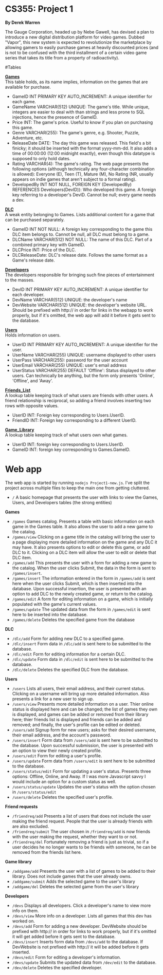 # CS355: Project 1  
**By Derek Warren**

The Gauge Corporation, headed up by Nebe Gawell, has devised a plan to introduce a new digital distribution platform for video games. Dubbed "Vapor", this new system is expected to revolutionize the marketplace by allowing gamers to easily purchase games at heavily discounted prices (and is not to be confused with the third installment of a certain video game series that takes its title from a property of radioactivity).

#Tables

[**Games**](Games.png)  
This table holds, as its name implies, information on the games that are available for purchase.
* GameID INT PRIMARY KEY AUTO_INCREMENT: A unique identifier for each game.
* GameName VARCHAR(512) UNIQUE: The game's title. While unique, integers are easier to deal with than strings and less prone to SQL injections, hence the presence of GameID.
* Price INT: The game's price. Useful to know if you plan on purchasing this game.
* Genre VARCHAR(255): The game's genre, e.g. Shooter, Puzzle, Adventure, etc.
* ReleaseDate DATE: The day this game was released. This field's a bit finicky; it should be inserted with the format yyyy-mm-dd. It also adds a time of 00:00:00 (12:00 midnight exactly), even though this datatype is supposed to only hold dates.
* Rating VARCHAR(4): The game's rating. The web page presents the following options (although technically any four-character combination is allowed): Everyone (E), Teen (T), Mature (M), No Rating (NR, usually appears on indie games that aren't subject to a formal rating).
* DevelopedBy INT NOT NULL, FOREIGN KEY (DevelopedBy) REFERENCES Developers(DevID)): Who developed this game. A foreign key referring to a developer's DevID. Cannot be null; every game needs a dev.

[**DLC**](DLC.png)  
A weak entity belonging to Games. Lists additional content for a game that can be purchased separately.
* GameID INT NOT NULL: A foreign key corresponding to the game this DLC item belongs to. Cannot be null, all DLC must belong to a game.
* DLCName VARCHAR(512) NOT NULL: The name of this DLC. Part of a combined primary key with GameID.
* DLCPrice INT: Price of the DLC.
* DLCReleaseDate: DLC's release date. Follows the same format as a Game's release date.

[**Developers**](Devs.png)  
The developers responsible for bringing such fine pieces of entertainment to the masses.
* DevID INT PRIMARY KEY AUTO_INCREMENT: A unique identifier for each developer.
* DevName VARCHAR(512) UNIQUE: the developer's name
* DevWebsite VARCHAR(512) UNIQUE: the developer's website URL. Should be prefixed with http:// in order for links in the webapp to work properly, but if it's omitted, the web app will add it before it gets sent to the database.

[**Users**](Users.png)  
Holds information on users.
* UserID INT PRIMARY KEY AUTO_INCREMENT: A unique identifier for the user.
* UserName VARCHAR(255) UNIQUE: username displayed to other users
* UserPass VARCHAR(255): password for the user account
* UserEmail VARCHAR(255) UNIQUE: user's email address
* UserStatus VARCHAR(255) DEFAULT 'Offline': Status displayed to other users. Can technically be anything, but the form only presents 'Online', 'Offline', and 'Away'.

[**Friends_List**](Friends_List.png)  
A lookup table keeping track of what users are friends with other users. A friend relationship is reciprocal, so adding a friend involves inserting two rows with opposite values.
* UserID INT: Foreign key corresponding to Users.UserID.
* FriendID INT: Foreign key corresponding to a different UserID. 

[**Game_Library**](Game_Library.png)  
A lookup table keeping track of what users own what games.
* UserID INT: foreign key corresponding to Users.UserID.
* GameID INT: foreign key corresponding to Games.GameID.

# Web app

The web app is started by running `nodejs Project1-new.js`. I've split the project across multiple files to keep the main one from getting cluttered.
* `/` A basic homepage that presents the user with links to view the Games, Users, and Developers tables (the strong entities)

**Games**
* `/games` Games catalog. Presents a table with basic information on each game in the Games table. It also allows the user to add a new game to the catalog.
* `/games/view` Clicking on a game title in the catalog will bring the user to a page displaying more detailed information on the game and any DLC it may have. It also presents options to edit or delete this game, or add DLC to it. Clicking on a DLC item will allow the user to edit or delete that DLC item.
* `/games/add` This presents the user with a form for adding a new game to the catalog. When the user clicks Submit, the data in the form is sent to `/games/insert`.
* `/games/insert` The information entered in the form in `/games/add` is sent here when the user clicks Submit, which is then inserted into the database. Upon successful insertion, the user is presented with an option to add DLC to the newly created game, or return to the catalog.
* `/games/edit` A form for editing information on a game, which is initially populated with the game's current values.
* `/games/update` The updated data from the form in `/games/edit` is sent here to be inserted into the database.
* `/games/delete` Deletes the specified game from the database

**DLC**
* `/dlc/add` Form for adding new DLC to a specified game.
* `/dlc/insert` Form data in `/dlc/add` is sent here to be submitted to the database.
* `/dlc/edit` Form for editing information for a certain DLC.
* `/dlc/update` Form data in `/dlc/edit` is sent here to be submitted to the database.
* `/dlc/delete` Deletes the specified DLC from the database.

**Users**
* `/users` Lists all users, their email address, and their current status. Clicking on a username will bring up more detailed information. Also presents a link for a new user to sign up.
* `/users/view` Presents more detailed information on a user. Thier online status is displayed here and can be changed; the list of games they own is displayed, and games can be added or removed from their library here; thier friends list is displayed and friends can be added and removed; and finally, the user's profile can be edited or deleted.
* `/users/add` Signup form for new users; asks for their desired username, their email address, and the account's password.
* `/users/insert` Form data from `/users/add` is sent here to be submitted to the database. Upon successful submission, the user is presented with an option to view their newly created profile.
* `/users/edit` Form for editing a user's profile.
* `/users/update` Form data from `/users/edit` is sent here to be submitted to the database.
* `/users/status/edit` Form for updating a user's status. Presents three options: Offline, Online, and Away. If I was more Javascript savvy I would include an option for a custom status as well.
* `/users/status/update` Updates the user's status with the option chosen in `/users/status/edit`
* `/users/delete` Deletes the specified user's profile.

**Friend requests**
* `/friendreq/add` Presents a list of users that does not include the user making the friend request. People that the user is already friends with are also excluded.
* `/friendreq/submit` The user chosen in `/friendreq/add` is now friends with the user making the request, whether they want to or not.
* `/friendreq/del` Fortunately removing a friend is just as trivial, so if a user decides he no longer wants to be friends with someone, he can be removed from the friends list here.

**Game library**
* `/addgame/add` Presents the user with a list of games to be added to their library. Does not include games that the user already owns.
* `/addgame/submit` Adds the selected game to the user's library
* `/addgame/del` Deletes the selected game from the user's library

**Developers**
* `/devs` Displays all developers. Click a developer's name to view more info on them.
* `/devs/view` More info on a developer. Lists all games that this dev has worked on.
* `/devs/add` Form for adding a new developer. DevWebsite should be prefixed with http:// in order for links to work properly, but if it's omitted it will get added before it gets sent to the database.
* `/devs/insert` Inserts form data from `/devs/add` to the database. If DevWebsite is not prefixed with http:// it will be added before it gets inserted.
* `/devs/edit` Form for editing a developer's information.
* `/devs/update` Submits the updated data from `/dev/edit` to the database.
* `/dev/delete` Deletes the specified developer.
